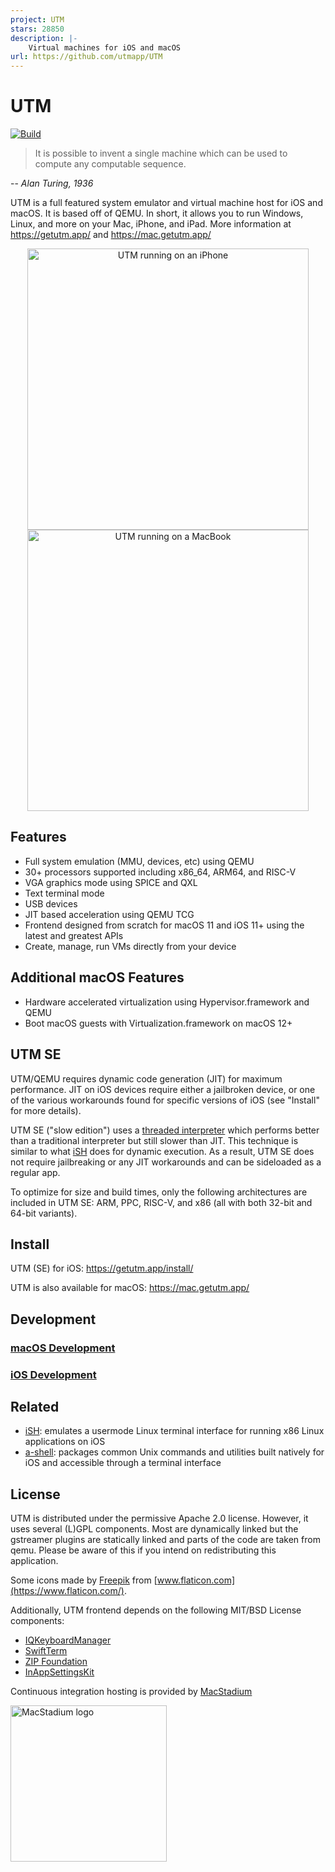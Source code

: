 ```yaml
---
project: UTM
stars: 28850
description: |-
    Virtual machines for iOS and macOS
url: https://github.com/utmapp/UTM
---
```


#  UTM
[![Build](https://github.com/utmapp/UTM/workflows/Build/badge.svg?branch=main&event=push)][1]

> It is possible to invent a single machine which can be used to compute any computable sequence.

-- <cite>Alan Turing, 1936</cite>

UTM is a full featured system emulator and virtual machine host for iOS and macOS. It is based off of QEMU. In short, it allows you to run Windows, Linux, and more on your Mac, iPhone, and iPad. More information at https://getutm.app/ and https://mac.getutm.app/

<p align="center">
  <img width="450px" alt="UTM running on an iPhone" src="screen.png">
  <br>
  <img width="450px" alt="UTM running on a MacBook" src="screenmac.png">
</p>

## Features

* Full system emulation (MMU, devices, etc) using QEMU
* 30+ processors supported including x86_64, ARM64, and RISC-V
* VGA graphics mode using SPICE and QXL
* Text terminal mode
* USB devices
* JIT based acceleration using QEMU TCG
* Frontend designed from scratch for macOS 11 and iOS 11+ using the latest and greatest APIs
* Create, manage, run VMs directly from your device

## Additional macOS Features

* Hardware accelerated virtualization using Hypervisor.framework and QEMU
* Boot macOS guests with Virtualization.framework on macOS 12+

## UTM SE

UTM/QEMU requires dynamic code generation (JIT) for maximum performance. JIT on iOS devices require either a jailbroken device, or one of the various workarounds found for specific versions of iOS (see "Install" for more details).

UTM SE ("slow edition") uses a [threaded interpreter][3] which performs better than a traditional interpreter but still slower than JIT. This technique is similar to what [iSH][4] does for dynamic execution. As a result, UTM SE does not require jailbreaking or any JIT workarounds and can be sideloaded as a regular app.

To optimize for size and build times, only the following architectures are included in UTM SE: ARM, PPC, RISC-V, and x86 (all with both 32-bit and 64-bit variants).

## Install

UTM (SE) for iOS: https://getutm.app/install/

UTM is also available for macOS: https://mac.getutm.app/

## Development

### [macOS Development](Documentation/MacDevelopment.md)

### [iOS Development](Documentation/iOSDevelopment.md)

## Related

* [iSH][4]: emulates a usermode Linux terminal interface for running x86 Linux applications on iOS
* [a-shell][5]: packages common Unix commands and utilities built natively for iOS and accessible through a terminal interface

## License

UTM is distributed under the permissive Apache 2.0 license. However, it uses several (L)GPL components. Most are dynamically linked but the gstreamer plugins are statically linked and parts of the code are taken from qemu. Please be aware of this if you intend on redistributing this application.

Some icons made by [Freepik](https://www.freepik.com) from [www.flaticon.com](https://www.flaticon.com/).

Additionally, UTM frontend depends on the following MIT/BSD License components:

* [IQKeyboardManager](https://github.com/hackiftekhar/IQKeyboardManager)
* [SwiftTerm](https://github.com/migueldeicaza/SwiftTerm)
* [ZIP Foundation](https://github.com/weichsel/ZIPFoundation)
* [InAppSettingsKit](https://github.com/futuretap/InAppSettingsKit)

Continuous integration hosting is provided by [MacStadium](https://www.macstadium.com/opensource)

[<img src="https://uploads-ssl.webflow.com/5ac3c046c82724970fc60918/5c019d917bba312af7553b49_MacStadium-developerlogo.png" alt="MacStadium logo" width="250">](https://www.macstadium.com)

  [1]: https://github.com/utmapp/UTM/actions?query=event%3Arelease+workflow%3ABuild
  [2]: screen.png
  [3]: https://github.com/ktemkin/qemu/blob/with_tcti/tcg/aarch64-tcti/README.md
  [4]: https://github.com/ish-app/ish
  [5]: https://github.com/holzschu/a-shell

